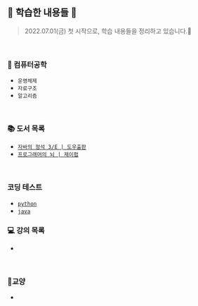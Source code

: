 ## 👣 학습한 내용들 👣

> 2022.07.01(금) 첫 시작으로, 학습 내용들을 정리하고 있습니다.🏃

<br>

### 📝 컴퓨터공학
- `운영체제`
- `자료구조`
- `알고리즘`

<br>

### 📚 도서 목록
- [`자바의 정석 3/E | 도우출판`](https://github.com/LimDae94/java_studty/tree/main/java-3e)
- [`프로그래머의 뇌 | 제이펍`](https://github.com/LimDae94/WORK-HARD/tree/main/programmer's-Brain)

<br>

### 코딩 테스트
- [`python`](https://github.com/LimDae94/WORK-HARD/tree/main/coding-Test/python)
- [`java`]()
### 💻 강의 목록
- 



<br>

### 📔교양
- 
